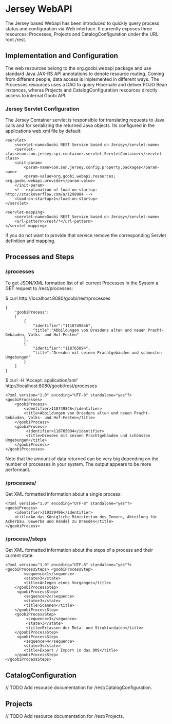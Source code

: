 Jersey WebAPI
=============

The Jersey based Webapi has been introduced to quickly query process status and
configuration via Web interface. It currently exposes three resources:
Processes, Projects and CatalogConfiguration under the URL root /rest.

Implementation and Configuration
--------------------------------

The web resources belong to the org.goobi.webapi package and use standard Java
JAX-RS API annotations to denote resource routing. Coming from different people,
data access is implemented in different ways. The Processes resources uses a DAO
to query Hibernate and deliver POJO Bean instances, wheras Projects and
CatalogConfiguration resources directly access to internal Goobi API.

### Jersey Servlet Configuration

The Jersey Container servlet is responsible for translating requests to Java
calls and for serializing the returned Java objects. Its configured in the
applications web.xml file by default:

 	<servlet>
        <servlet-name>Goobi REST Service based on Jersey</servlet-name>
        <servlet-class>com.sun.jersey.spi.container.servlet.ServletContainer</servlet-class>
        <init-param>
            <param-name>com.sun.jersey.config.property.packages</param-name>
            <param-value>org.goobi.webapi.resources; org.goobi.webapi.provider</param-value>
        </init-param>
        <!-- explanation of load-on-startup: http://stackoverflow.com/a/1298984 -->
        <load-on-startup>1</load-on-startup>
    </servlet>

    <servlet-mapping>
        <servlet-name>Goobi REST Service based on Jersey</servlet-name>
        <url-pattern>/rest/*</url-pattern>
    </servlet-mapping>

If you do not want to provide that service remove the corresponding Servlet definition
and mapping.

Processes and Steps
-------------------

### /processes

To get JSON/XML formatted list of all current Processes in the System a GET
request to /rest/processes:

$ curl http://localhost:8080/goobi/rest/processes

    {
        "goobiProcess":
        [ 
            {
                "identifier":"1118749846",
                "title":"Abbildungen von Dresdens alten und neuen Pracht-Gebäuden, Volks- und Hof-Festen"
            },
            {
                "identifier":"118765094",
                "title":"Dresden mit seinen Prachtgebäuden und schönsten Umgebungen" 
            }
        ]
    }

$ curl -H 'Accept: application/xml' http://localhost:8080/goobi/rest/processes

    <?xml version="1.0" encoding="UTF-8" standalone="yes"?> 
    <goobiProcesses>
        <goobiProcess>
            <identifier>118749846</identifier>
            <title>Abbildungen von Dresdens alten und neuen Pracht-Gebäuden, Volks- und Hof-Festen</title>
        </goobiProcess>
        <goobiProcess>
             <identifier>118765094</identifier>
             <title>Dresden mit seinen Prachtgebäuden und schönsten Umgebungen</title>
        </goobiProcess>
    </goobiProcesses>

Note that the amount of data returned can be very big depending on the number of
processes in your system. The output appears to be more performant.

### /processes/<Identifier>
Get XML formatted information about a single process:

    <?xml version="1.0" encoding="UTF-8" standalone="yes"?>
    <goobiProcess>
        <identifier>319329496</identifier>
        <title>An das Königliche Ministerium des Innern, Abteilung für Ackerbau, Gewerbe und Handel zu Dresden</title>
    </goobiProcess>

### /process/<Identifier>/steps
Get XML formatted information about the steps of a process and their current state.

    <?xml version="1.0" encoding="UTF-8" standalone="yes"?>
    <goobiProcessSteps> <goobiProcessStep>
            <sequence>1</sequence>
            <state>3</state>
            <title>Anlegen eines Vorganges</title>
        </goobiProcessStep>
         <goobiProcessStep>
            <sequence>2</sequence>
            <state>3</state>
            <title>Scannen</title> 
        </goobiProcessStep>
        <goobiProcessStep>
             <sequence>3</sequence>
             <state>3</state>
             <title>Erfassen der Meta- und Strukturdaten</title>
        </goobiProcessStep>
         <goobiProcessStep>
            <sequence>4</sequence>
            <state>3</state>
            <title>Export / Import in das DMS</title>
        </goobiProcessStep>
    </goobiProcessSteps>

CatalogConfiguration
--------------------

// TODO Add resource documentation for /rest/CatalogConfiguration.

Projects
--------

// TODO Add resource documentation for /rest/Projects.

